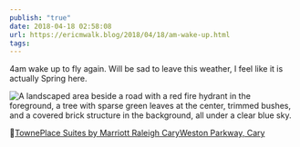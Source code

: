 ```yaml
---
publish: "true"
date: 2018-04-18 02:58:08
url: https://ericmwalk.blog/2018/04/18/am-wake-up.html
tags: 
---
```


4am wake up to fly again. Will be sad to leave this weather, I feel like it is actually Spring here.

![A landscaped area beside a road with a red fire hydrant in the foreground, a tree with sparse green leaves at the center, trimmed bushes, and a covered brick structure in the background, all under a clear blue sky.](https://ericmwalk.blog/uploads/2022/88ea69b5fc.jpg)

📍[TownePlace Suites by Marriott Raleigh CaryWeston Parkway, Cary](https://maps.apple.com/?q=TownePlace%20Suites%20by%20Marriott%20Raleigh%20CaryWeston%20Parkway%0A120%20Sage%20Commons%20Way%0ACary%20NC%2027513%0AUnited%20States&ll=35.827717,-78.805903)
